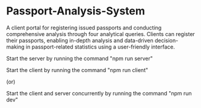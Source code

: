 # Passport-Analysis-System
A client portal for registering issued passports and conducting comprehensive analysis through four analytical queries. Clients can register their passports, enabling in-depth analysis and data-driven decision-making in passport-related statistics using a user-friendly interface.

Start the server by running the command "npm run server"

Start the client by running the command "npm run client"

(or)

Start the client and server concurrently by running the command "npm run dev"
